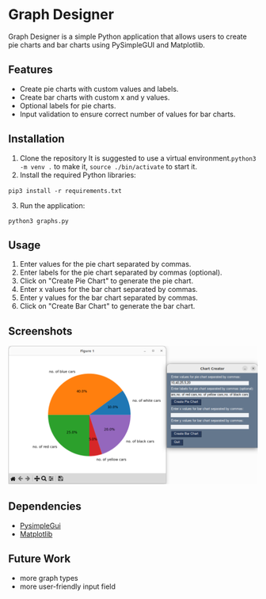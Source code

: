 # Graph Designer

Graph Designer is a simple Python application that allows users to create pie charts and bar charts using PySimpleGUI and Matplotlib.

## Features

- Create pie charts with custom values and labels.
- Create bar charts with custom x and y values.
- Optional labels for pie charts.
- Input validation to ensure correct number of values for bar charts.

## Installation

1. Clone the repository
It is suggested to use a virtual environment.`python3 -m venv .` to make it, `source ./bin/activate` to start it.
2. Install the required Python libraries:

`pip3 install -r requirements.txt` 

3. Run the application:

```
python3 graphs.py
```

## Usage

1. Enter values for the pie chart separated by commas.
2. Enter labels for the pie chart separated by commas (optional).
3. Click on "Create Pie Chart" to generate the pie chart.
4. Enter x values for the bar chart separated by commas.
5. Enter y values for the bar chart separated by commas.
6. Click on "Create Bar Chart" to generate the bar chart.

## Screenshots

![](screenshot1.png)

## Dependencies
- [PysimpleGui](https://docs.pysimplegui.com)
- [Matplotlib](https://matplotlib.org/)

## Future Work

- more graph types
- more user-friendly input field

